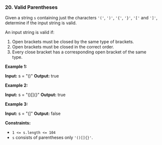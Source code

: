 ### 20\. Valid Parentheses

Given a string `s` containing just the characters `'('`, `')'`, `'{'`, `'}'`, `'['` and `']'`, determine if the input string is valid.

An input string is valid if:

1.  Open brackets must be closed by the same type of brackets.
2.  Open brackets must be closed in the correct order.
3.  Every close bracket has a corresponding open bracket of the same type.

**Example 1:**

**Input:** s = "()"
**Output:** true

**Example 2:**

**Input:** s = "()\[\]{}"
**Output:** true

**Example 3:**

**Input:** s = "(\]"
**Output:** false

**Constraints:**

*   `1 <= s.length <= 104`
*   `s` consists of parentheses only `'()[]{}'`.
